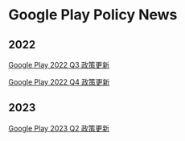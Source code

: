 # Google Play Policy News

## 2022

[Google Play 2022 Q3 政策更新](GooglePlay_2022_Q3_政策更新.md)

[Google Play 2022 Q4 政策更新](GooglePlay_2022_Q4_政策更新.md)

## 2023

[Google Play 2023 Q2 政策更新](GooglePlay_2023_Q2_政策更新.md)